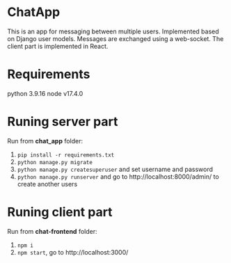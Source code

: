 ChatApp
=============
This is an app for messaging between multiple users. Implemented based on Django user models. Messages are exchanged using a web-socket. The client part is implemented in React.

# Requirements
python 3.9.16
node v17.4.0

# Runing server part
Run from __chat_app__ folder:
1. `pip install -r requirements.txt`
2. `python manage.py migrate`
3. `python manage.py createsuperuser` and set username and password
4. `python manage.py runserver` and go to http://localhost:8000/admin/ to create another users


# Runing client part
Run from __chat-frontend__ folder:
1. `npm i`
2. `npm start`, go to http://localhost:3000/